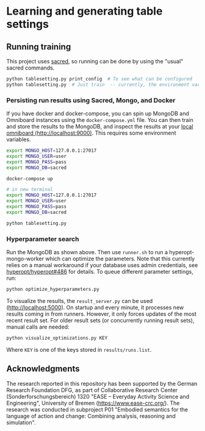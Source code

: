 # Learning and generating table settings


## Running training

This project uses [sacred](https://github.com/IDSIA/sacred), so running can be done by using the "usual" sacred commands.

```bash
python tablesetting.py print_config  # To see what can be configured
python tablesetting.py  # Just train  -- currently, the environment variables for MONGO (see next section) are required!
```


### Persisting run results using Sacred, Mongo, and Docker

If you have docker and docker-compose, you can spin up MongoDB and Omniboard instances using the `docker-compose.yml` file.
You can then train and store the results to the MongoDB, and inspect the results at your [local omniboard (http://localhost:9000)](http://localhost:9000).
This requires some environment variables.

```bash
export MONGO_HOST=127.0.0.1:27017
export MONGO_USER=user
export MONGO_PASS=pass
export MONGO_DB=sacred

docker-compose up

# in new terminal
export MONGO_HOST=127.0.0.1:27017
export MONGO_USER=user
export MONGO_PASS=pass
export MONGO_DB=sacred

python tablesetting.py
```


### Hyperparameter search

Run the MongoDB as shown above.
Then use `runner.sh` to run a hyperopt-mongo-worker which can optimize the parameters.
Note that this currently relies on a manual workaround if your database uses admin credentials, see [hyperopt/hyperopt#486](https://github.com/hyperopt/hyperopt/issues/468) for details.
To queue different parameter settings, run:

```bash
python optimize_hyperparameters.py
```

To visualize the results, the `result_server.py` can be used ([http://localhost:5000](http://localhost:5000)).
On startup and every minute, it processes new results coming in from runners.
However, it only forces updates of the most recent result set.
For older result sets (or concurrently running result sets), manual calls are needed:

```bash
python visualize_optimizations.py KEY
```

Where `KEY` is one of the keys stored in `results/runs.list`.


## Acknowledgments

The research reported in this repository has been supported by the German Research Foundation DFG, as part of Collaborative Research Center (Sonderforschungsbereich) 1320 "EASE – Everyday Activity Science and Engineering", University of Bremen (https://www.ease-crc.org/). The research was conducted in subproject P01 "Embodied semantics for the language of action and change: Combining analysis, reasoning and simulation".
